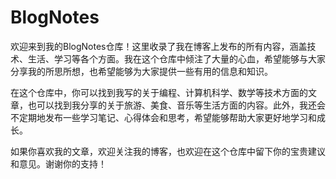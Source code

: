 # BlogNotes
欢迎来到我的BlogNotes仓库！这里收录了我在博客上发布的所有内容，涵盖技术、生活、学习等各个方面。我在这个仓库中倾注了大量的心血，希望能够与大家分享我的所思所想，也希望能够为大家提供一些有用的信息和知识。

在这个仓库中，你可以找到我写的关于编程、计算机科学、数学等技术方面的文章，也可以找到我分享的关于旅游、美食、音乐等生活方面的内容。此外，我还会不定期地发布一些学习笔记、心得体会和思考，希望能够帮助大家更好地学习和成长。

如果你喜欢我的文章，欢迎关注我的博客，也欢迎在这个仓库中留下你的宝贵建议和意见。谢谢你的支持！
